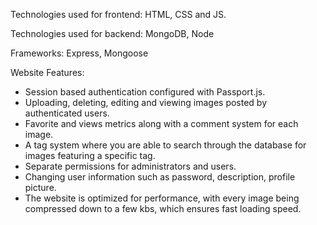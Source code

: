Technologies used for frontend: HTML, CSS and JS.

Technologies used for backend: MongoDB, Node

Frameworks: Express, Mongoose

Website Features:
- Session based authentication configured with Passport.js. 
- Uploading, deleting, editing and viewing images posted by authenticated users.
- Favorite and views metrics along with a comment system for each image.
- A tag system where you are able to search through the database for images featuring a specific tag.
- Separate permissions for administrators and users.
- Changing user information such as password, description, profile picture.
- The website is optimized for performance, with every image being compressed down to a few kbs, which ensures fast loading speed.
